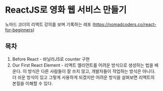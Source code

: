 # ReactJS로 영화 웹 서비스 만들기
노마드 코더의 리액트 강의를 보며 기록하는 레포
(https://nomadcoders.co/react-for-beginners)

## 목차
1. Before React - 바닐라JS로 counter 구현
2. Our First React Element - 리액트 엘리먼트를 어려운 방식으로 생성하는 법을 배운다. 이 방식은 다른 사람들이 잘 쓰지 않고, 개발자들이 작업하는 방식은 아니다. 더 쉬운 방식이 있고 그렇게 사용하게 되겠지만 어려운 방식을 살펴보면 리액트의 본질을 이해할 수 있다.
